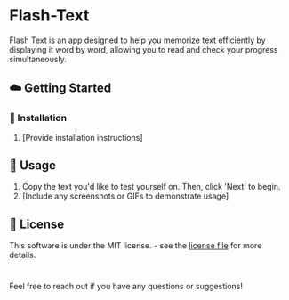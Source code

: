 # Flash-Text

Flash Text is an app designed to help you memorize text efficiently by displaying it word by word, allowing you to read and check your progress simultaneously.

## ☁️ Getting Started

### 💾 Installation

1. [Provide installation instructions]

## 📑 Usage

1. Copy the text you'd like to test yourself on. Then, click 'Next' to begin.
2. [Include any screenshots or GIFs to demonstrate usage]

## 📄 License

This software is under the MIT license. - see the [license file](LICENSE.md) for more details.

#
Feel free to reach out if you have any questions or suggestions!
